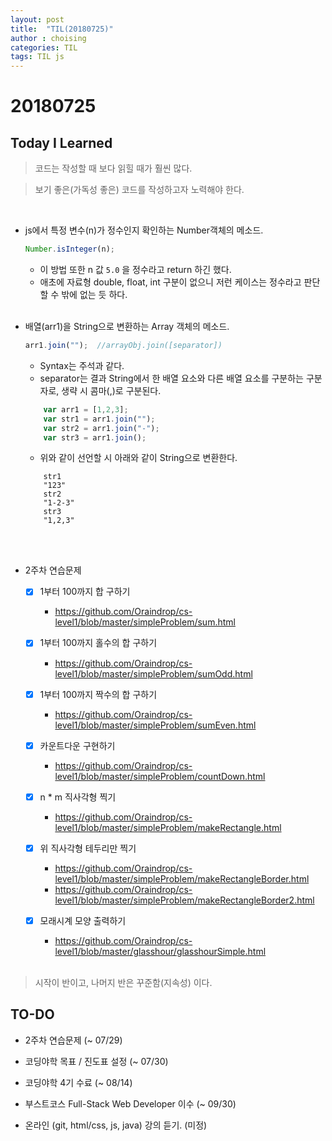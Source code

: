 ```yaml
---
layout: post
title:  "TIL(20180725)"
author : choising
categories: TIL
tags: TIL js 
---
```

# 20180725
## Today I Learned

> 코드는 작성할 때 보다 읽힐 때가 훨씬 많다.

> 보기 좋은(가독성 좋은) 코드를 작성하고자 노력해야 한다.

<br>

- js에서 특정 변수(n)가 정수인지 확인하는 Number객체의 메소드.
    ```javascript
    Number.isInteger(n);
    ```
    - 이 방법 또한 n 값 `5.0` 을 정수라고 return 하긴 했다.
    - 애초에 자료형 double, float, int 구분이 없으니 저런 케이스는 정수라고 판단할 수 밖에 없는 듯 하다. <br><br>

- 배열(arr1)을 String으로 변환하는 Array 객체의 메소드.
    ```javascript
    arr1.join("");  //arrayObj.join([separator])
    ```
    - Syntax는 주석과 같다.
    - separator는 결과 String에서 한 배열 요소와 다른 배열 요소를 구분하는 구분자로, 생략 시 콤마(,)로 구분된다. 
    ```javascript
        var arr1 = [1,2,3];
        var str1 = arr1.join("");
        var str2 = arr1.join("-");
        var str3 = arr1.join();
    ```
    - 위와 같이 선언할 시 아래와 같이 String으로 변환한다.
    ```
        str1
        "123"
        str2
        "1-2-3"
        str3
        "1,2,3"
    ```
    <br><br>

- 2주차 연습문제
    - [x] 1부터 100까지 합 구하기 
        - <https://github.com/Oraindrop/cs-level1/blob/master/simpleProblem/sum.html>
    - [x] 1부터 100까지 홀수의 합 구하기
        - <https://github.com/Oraindrop/cs-level1/blob/master/simpleProblem/sumOdd.html>
    - [x] 1부터 100까지 짝수의 합 구하기
        - <https://github.com/Oraindrop/cs-level1/blob/master/simpleProblem/sumEven.html>
    - [x] 카운트다운 구현하기
        - <https://github.com/Oraindrop/cs-level1/blob/master/simpleProblem/countDown.html>

    - [x] n * m 직사각형 찍기 
        - <https://github.com/Oraindrop/cs-level1/blob/master/simpleProblem/makeRectangle.html>
    - [x] 위 직사각형 테두리만 찍기 
        - <https://github.com/Oraindrop/cs-level1/blob/master/simpleProblem/makeRectangleBorder.html>
        - <https://github.com/Oraindrop/cs-level1/blob/master/simpleProblem/makeRectangleBorder2.html>
    - [x] 모래시계 모양 출력하기
        - <https://github.com/Oraindrop/cs-level1/blob/master/glasshour/glasshourSimple.html> <br><br>

> 시작이 반이고, 나머지 반은 꾸준함(지속성) 이다.

## TO-DO
- 2주차 연습문제 (~ 07/29)
- 코딩야학 목표 / 진도표 설정 (~ 07/30)
- 코딩야학 4기 수료 (~ 08/14)

- 부스트코스 Full-Stack Web Developer 이수 (~ 09/30)

- 온라인 (git, html/css, js, java) 강의 듣기. (미정)